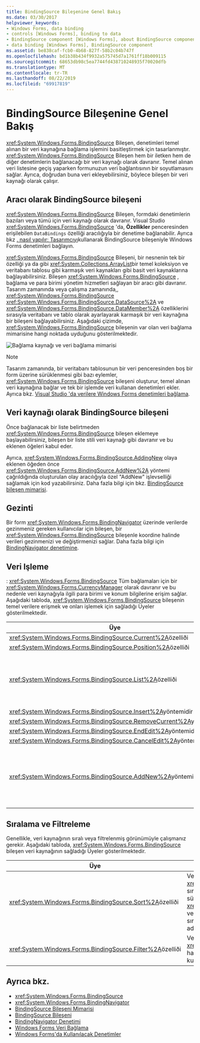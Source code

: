 ```yaml
---
title: BindingSource Bileşenine Genel Bakış
ms.date: 03/30/2017
helpviewer_keywords:
- Windows Forms, data binding
- controls [Windows Forms], binding to data
- BindingSource component [Windows Forms], about BindingSource component
- data binding [Windows Forms], BindingSource component
ms.assetid: be838caf-fcb0-4b68-827f-58b2c04b747f
ms.openlocfilehash: bd1b38b434f9932a575745d7a1761ff18b009115
ms.sourcegitcommit: 68653db98c5ea7744fd438710248935f70020dfb
ms.translationtype: MT
ms.contentlocale: tr-TR
ms.lasthandoff: 08/22/2019
ms.locfileid: "69917819"
---
```

# <a name="bindingsource-component-overview"></a>BindingSource Bileşenine Genel Bakış
<xref:System.Windows.Forms.BindingSource> Bileşen, denetimleri temel alınan bir veri kaynağına bağlama işlemini basitleştirmek için tasarlanmıştır. <xref:System.Windows.Forms.BindingSource> Bileşen hem bir iletken hem de diğer denetimlerin bağlanacağı bir veri kaynağı olarak davranır. Temel alınan veri listesine geçiş yaparken formunuzun veri bağlantısının bir soyutlamasını sağlar. Ayrıca, doğrudan buna veri ekleyebilirsiniz, böylece bileşen bir veri kaynağı olarak çalışır.  
  
## <a name="bindingsource-component-as-an-intermediary"></a>Aracı olarak BindingSource bileşeni  
 <xref:System.Windows.Forms.BindingSource> Bileşen, formdaki denetimlerin bazıları veya tümü için veri kaynağı olarak davranır. Visual Studio <xref:System.Windows.Forms.BindingSource> 'da, **Özellikler** penceresinden erişilebilen `DataBindings` özelliği aracılığıyla bir denetime bağlanabilir. Ayrıca bkz [. nasıl yapılır: Tasarımcıyı](bind-wf-controls-with-the-bindingsource.md)kullanarak BindingSource bileşeniyle Windows Forms denetimleri bağlayın.  
  
 <xref:System.Windows.Forms.BindingSource> Bileşeni, bir nesnenin tek bir özelliği ya da gibi <xref:System.Collections.ArrayList>bir temel koleksiyon ve veritabanı tablosu gibi karmaşık veri kaynakları gibi basit veri kaynaklarına bağlayabilirsiniz. Bileşen <xref:System.Windows.Forms.BindingSource> , bağlama ve para birimi yönetim hizmetleri sağlayan bir aracı gibi davranır. Tasarım zamanında veya çalışma zamanında,, <xref:System.Windows.Forms.BindingSource> <xref:System.Windows.Forms.BindingSource.DataSource%2A> ve <xref:System.Windows.Forms.BindingSource.DataMember%2A> özelliklerini sırasıyla veritabanı ve tablo olarak ayarlayarak karmaşık bir veri kaynağına bir bileşeni bağlayabilirsiniz. Aşağıdaki çizimde, <xref:System.Windows.Forms.BindingSource> bileşenin var olan veri bağlama mimarisine hangi noktada uyduğunu gösterilmektedir.  
  
 ![Bağlama kaynağı ve veri bağlama mimarisi](./media/net-bindsrcdatabindarch.gif "NET_BindSrcDataBindArch")  
  
> [!NOTE]
> Tasarım zamanında, bir veritabanı tablosunun bir veri penceresinden boş bir form üzerine sürüklenmesi gibi bazı eylemler, <xref:System.Windows.Forms.BindingSource> bileşeni oluşturur, temel alınan veri kaynağına bağlar ve tek bir işlemde veri kullanan denetimleri ekler. Ayrıca bkz. [Visual Studio 'da verilere Windows Forms denetimleri bağlama](/visualstudio/data-tools/bind-windows-forms-controls-to-data-in-visual-studio).  
  
## <a name="bindingsource-component-as-a-data-source"></a>Veri kaynağı olarak BindingSource bileşeni  
 Önce bağlanacak bir liste belirtmeden <xref:System.Windows.Forms.BindingSource> bileşen eklemeye başlayabilirsiniz, bileşen bir liste stili veri kaynağı gibi davranır ve bu eklenen öğeleri kabul eder.  
  
 Ayrıca, <xref:System.Windows.Forms.BindingSource.AddingNew> olaya eklenen öğeden önce <xref:System.Windows.Forms.BindingSource.AddNew%2A> yöntemi çağrıldığında oluşturulan olay aracılığıyla özel "AddNew" işlevselliği sağlamak için kod yazabilirsiniz. Daha fazla bilgi için bkz. [BindingSource bileşen mimarisi](bindingsource-component-architecture.md).  
  
## <a name="navigation"></a>Gezinti  
 Bir form <xref:System.Windows.Forms.BindingNavigator> üzerinde verilerde gezinmeniz gereken kullanıcılar için bileşen, bir <xref:System.Windows.Forms.BindingSource> bileşenle koordine halinde verileri gezinmenizi ve değiştirmenizi sağlar. Daha fazla bilgi için [BindingNavigator denetimine](bindingnavigator-control-windows-forms.md).  
  
## <a name="data-manipulation"></a>Veri Işleme  
 : <xref:System.Windows.Forms.BindingSource> Tüm bağlamaları için bir <xref:System.Windows.Forms.CurrencyManager> olarak davranır ve bu nedenle veri kaynağıyla ilgili para birimi ve konum bilgilerine erişim sağlar. Aşağıdaki tabloda, <xref:System.Windows.Forms.BindingSource> bileşenin temel verilere erişmek ve onları işlemek için sağladığı Üyeler gösterilmektedir.  
  
|Üye|Açıklama|  
|------------|-----------------|  
|<xref:System.Windows.Forms.BindingSource.Current%2A>özelliði|Veri kaynağının geçerli öğesini alır.|  
|<xref:System.Windows.Forms.BindingSource.Position%2A>özelliði|Temel alınan listedeki geçerli konumu alır veya ayarlar.|  
|<xref:System.Windows.Forms.BindingSource.List%2A>özelliði|<xref:System.Windows.Forms.BindingSource.DataSource%2A> Ve<xref:System.Windows.Forms.BindingSource.DataMember%2A> değerlendirmesinin değerlendirmesi olan listeyi alır. Ayarlanmamışsa, tarafından <xref:System.Windows.Forms.BindingSource.DataSource%2A>belirtilen listeyi döndürür. <xref:System.Windows.Forms.BindingSource.DataMember%2A>|  
|<xref:System.Windows.Forms.BindingSource.Insert%2A>yöntemidir|Belirtilen dizindeki listeye bir öğe ekler.|  
|<xref:System.Windows.Forms.BindingSource.RemoveCurrent%2A>yöntemidir|Geçerli öğeyi listeden kaldırır.|  
|<xref:System.Windows.Forms.BindingSource.EndEdit%2A>yöntemidir|Temel alınan veri kaynağına bekleyen değişiklikleri uygular.|  
|<xref:System.Windows.Forms.BindingSource.CancelEdit%2A>yöntemidir|Geçerli düzenleme işlemini iptal eder.|  
|<xref:System.Windows.Forms.BindingSource.AddNew%2A>yöntemidir|Temel alınan listeye yeni bir öğe ekler. Veri kaynağı, <xref:System.Windows.Forms.BindingSource.AddingNew> olaydan bir <xref:System.ComponentModel.IBindingList> öğe uygularsa ve döndürürse, bu öğeyi ekler. Aksi takdirde, istek listenin <xref:System.ComponentModel.IBindingList.AddNew%2A> yöntemine geçirilir. Temel alınan liste bir <xref:System.ComponentModel.IBindingList>değilse, öğe genel parametresiz oluşturucusu aracılığıyla otomatik olarak oluşturulur.|  
  
## <a name="sorting-and-filtering"></a>Sıralama ve Filtreleme  
 Genellikle, veri kaynağının sıralı veya filtrelenmiş görünümüyle çalışmanız gerekir. Aşağıdaki tabloda, <xref:System.Windows.Forms.BindingSource> bileşen veri kaynağının sağladığı Üyeler gösterilmektedir.  
  
|Üye|Açıklama|  
|------------|-----------------|  
|<xref:System.Windows.Forms.BindingSource.Sort%2A>özelliði|Veri kaynağı bir <xref:System.ComponentModel.IBindingList>ise, sıralama ve sıralama bilgileri için kullanılan bir sütun adı alır veya ayarlar. Veri kaynağı bir <xref:System.ComponentModel.IBindingListView> ise ve gelişmiş sıralamayı destekliyorsa, sıralama ve sıralama bilgileri için kullanılan birden çok sütun adı alır|  
|<xref:System.Windows.Forms.BindingSource.Filter%2A>özelliði|Veri kaynağı bir <xref:System.ComponentModel.IBindingListView>ise, hangi satırların görüntülendiğini filtrelemek için kullanılan ifadeyi alır veya ayarlar.|  
  
## <a name="see-also"></a>Ayrıca bkz.

- <xref:System.Windows.Forms.BindingSource>
- <xref:System.Windows.Forms.BindingNavigator>
- [BindingSource Bileşeni Mimarisi](bindingsource-component-architecture.md)
- [BindingSource Bileşeni](bindingsource-component.md)
- [BindingNavigator Denetimi](bindingnavigator-control-windows-forms.md)
- [Windows Forms Veri Bağlama](../windows-forms-data-binding.md)
- [Windows Forms'da Kullanılacak Denetimler](controls-to-use-on-windows-forms.md)
